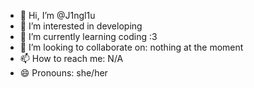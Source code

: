 - 👋 Hi, I’m @J1ngl1u
- 👀 I’m interested in developing
- 🌱 I’m currently learning coding :3
- 💞️ I’m looking to collaborate on: nothing at the moment
- 📫 How to reach me: N/A
- 😄 Pronouns: she/her
